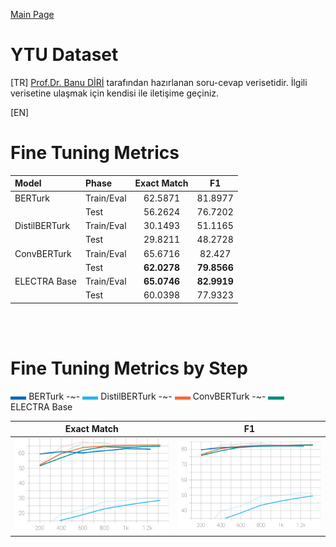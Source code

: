 
[Main Page](../../README.md)

# YTU Dataset

[TR] [Prof.Dr. Banu DİRİ](https://avesis.yildiz.edu.tr/diri) tarafından hazırlanan soru-cevap verisetidir. İlgili verisetine ulaşmak için kendisi ile iletişime geçiniz.

[EN] 

# Fine Tuning Metrics

Model         | Phase       | Exact Match |  F1
:-------------|:------------|:-----------:|:------------:
BERTurk       | Train/Eval  | 62.5871     |  81.8977
<br/>         | Test        | 56.2624     |  76.7202
DistilBERTurk | Train/Eval  | 30.1493     |  51.1165
<br/>         | Test        | 29.8211     |  48.2728
ConvBERTurk   | Train/Eval  | 65.6716     |  82.427
<br/>         | Test        | <b>62.0278  |  <b>79.8566
ELECTRA Base  | Train/Eval  | <b>65.0746  |  <b>82.9919
<br/>         | Test        | 60.0398     |  77.9323

<br/>
<br/>

# Fine Tuning Metrics by Step

<img src="../../placeholder/0_108_179.png" width="5%" /> BERTurk
-~- 
<img src="../../placeholder/45_179_235.png" width="5%" /> DistilBERTurk
-~- 
<img src="../../placeholder/255_101_58.png" width="5%" /> ConvBERTurk
-~- 
<img src="../../placeholder/5_142_125.png" width="5%" />  ELECTRA Base

Exact Match                |  F1
:-------------------------:|:-------------------------:
<img src="../../images/qa-itu/itu_eval_exact_match.svg" width="100%" />  |  <img src="../../images/qa-itu/itu_eval_f1.svg" width="100%" />